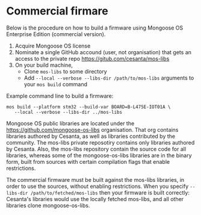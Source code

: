 # Commercial firmare

Below is the procedure on how to build a firmware using
Mongoose OS Enterprise Edition (commercial version).

1. Acquire Mongoose OS license
2. Nominate a single GitHub accound (user, not organisation)
   that gets an access to the private repo https://gitub.com/cesanta/mos-libs
3. On your build machine,
   - Clone `mos-libs` to some directory
   - Add `--local --verbose --libs-dir /path/to/mos-libs` arguments to your
     `mos build` command

Example command line to build a firmware:

```
mos build --platform stm32 --build-var BOARD=B-L475E-IOT01A \
   --local --verbose --libs-dir ../mos-libs
```

Mongoose OS public libraries are located under the
https://github.com/mongoose-os-libs organisation. That org contains libraries
authored by Cesanta, as well as libraries contributed by the community.
The mos-libs private reposotiry contains only libraries authored by Cesanta. Also,
the  mos-libs repository contain the source code for all libraries, whereas
some of the mongoose-os-libs libraries are in the binary form, built from sources with certain compilation flags that enable restrictions.

The commercial firmware must be built against the mos-libs libraries, in order to use the sources, without enabling restrictions. When you specify `--libs-dir /path/to/fetched/mos-libs` then your firmware is built correctly: Cesanta's libraries would use the locally fetched mos-libs, and all other libraries clone mongoose-os-libs.
